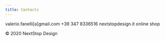 ```yaml
---
title: Contacts
---
```


valerio.fanelli[a]gmail.com
+39 347 8336516
nextstopdesign.it
online shop

© 2020 NextStop Design
